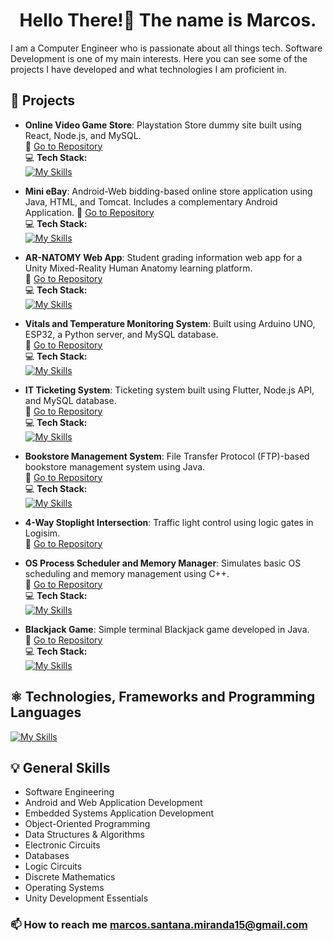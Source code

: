 <h1 align="center">Hello There!👋 The name is Marcos.</h1>
 I am a Computer Engineer who is passionate about all things tech.
 Software Development is one of my main interests.
 Here you can see some of the projects I have developed and what technologies I am proficient in.

## 🚀 Projects

- **Online Video Game Store**: Playstation Store dummy site built using React, Node.js, and MySQL.  
  🔗 [Go to Repository](https://github.com/T1NKER0/Online-Video-Game-Store)  
  💻 **Tech Stack:** <br>[![My Skills](https://skillicons.dev/icons?i=react,nodejs,mysql)](https://skillicons.dev)

- **Mini eBay**: Android-Web bidding-based online store application using Java, HTML, and Tomcat. Includes a complementary Android Application. 
  🔗 [Go to Repository](https://github.com/T1NKER0/Mini-eBay)  
  💻 **Tech Stack:**<br> [![My Skills](https://skillicons.dev/icons?i=java,mysql,html,androidstudio)](https://skillicons.dev)

- **AR-NATOMY Web App**: Student grading information web app for a Unity Mixed-Reality Human Anatomy learning platform.  
  🔗 [Go to Repository](https://github.com/T1NKER0/AR-NATOMY)  
  💻 **Tech Stack:**<br> [![My Skills](https://skillicons.dev/icons?i=java,mysql,html,css)](https://skillicons.dev)

- **Vitals and Temperature Monitoring System**: Built using Arduino UNO, ESP32, a Python server, and MySQL database.  
  🔗 [Go to Repository](https://github.com/T1NKER0/Vitals-Monitoring-System)  
  💻 **Tech Stack:** <br>[![My Skills](https://skillicons.dev/icons?i=arduino,cpp,python,mysql)](https://skillicons.dev)

- **IT Ticketing System**: Ticketing system built using Flutter, Node.js API, and MySQL database.  
  🔗 [Go to Repository](https://github.com/T1NKER0/IT-Ticketing-System)  
  💻 **Tech Stack:** <br>[![My Skills](https://skillicons.dev/icons?i=flutter,nodejs,mysql)](https://skillicons.dev)

- **Bookstore Management System**: File Transfer Protocol (FTP)-based bookstore management system using Java.  
  🔗 [Go to Repository](https://github.com/T1NKER0/Bookstore-Management-System)  
  💻 **Tech Stack:**<br> [![My Skills](https://skillicons.dev/icons?i=java)](https://skillicons.dev)

- **4-Way Stoplight Intersection**: Traffic light control using logic gates in Logisim.  
  🔗 [Go to Repository](https://github.com/T1NKER0/DIGITAL_LOGIC_4_WAY_TRAFFIC_LIGHT_CONTROL)

- **OS Process Scheduler and Memory Manager**: Simulates basic OS scheduling and memory management using C++.  
  🔗 [Go to Repository](https://github.com/T1NKER0/Operating_Systems_Process_Scheduler_and_Memory_Manager)  
  💻 **Tech Stack:** <br>[![My Skills](https://skillicons.dev/icons?i=cpp)](https://skillicons.dev)

- **Blackjack Game**: Simple terminal Blackjack game developed in Java.  
  🔗 [Go to Repository](https://github.com/T1NKER0/Java_Blackjack_Game)  
  💻 **Tech Stack:** <br>[![My Skills](https://skillicons.dev/icons?i=java)](https://skillicons.dev)

 ## ⚛️ Technologies, Frameworks and Programming Languages
[![My Skills](https://skillicons.dev/icons?i=arduino,react,flutter,flask,androidstudio,mysql,postgres,nodejs,html,css,js,ts,java,cpp,python,cs,git,linux,unity)](https://skillicons.dev)

## 💡 General Skills

 - Software Engineering 
 - Android and Web Application Development
 - Embedded Systems Application Development
 - Object-Oriented Programming
 - Data Structures & Algorithms
 - Electronic Circuits
 - Databases
 - Logic Circuits
 - Discrete Mathematics
 - Operating Systems
 - Unity Development Essentials

 ### 📫 How to reach me **marcos.santana.miranda15@gmail.com**




